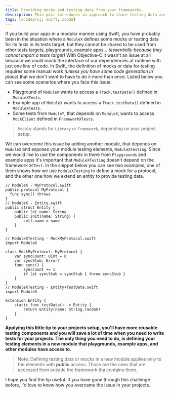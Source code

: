 ```yaml
---
title: Providing mocks and testing data from your frameworks.
description: This post introduces an approach to share testing data and mocks from your frameworks to other frameworks that might need them for testing purposes.
tags: [xcodeproj, swift, xcode]
---
```


If you build your apps in a modular manner using Swift, you have probably been in the situation where a `ModuleX` defines some mocks or testing data for its tests in its tests target, but they cannot be shared to be used from other tests targets, playgrounds, example apps... _(essentially because they cannot import a tests target)_ With Objective-C it wasn't an issue at all because we could mock the interface of our dependencies at runtime with just one line of code. In Swift, the definition of mocks or data for testing requires some manual work _(unless you have some code generation in place)_ that we don't want to have to do it more than once. Listed below you can see some scenarios where you face this issue:

- Playground of `ModuleX` wants to access a `Track.testData()` defined in `ModuleXTests`.
- Example app of `ModuleX` wants to access a `Track.testData()` defined in `ModuleXTests`.
- Some tests from `ModuleY`, that depends on `ModuleX`, wants to access `MockClient` defined in `FrameworkXTests`.

> `Module` stands for `Library` or `Framework`, depending on your project setup.

We can overcome this issue by adding another module, that depends on `ModuleX` and exposes your module testing elements, `ModuleXTesting`. Since we would like to use the components in there from `Playgrounds` and example apps it's important that `ModuleXTesting` doesn't depend on the framework `XCTest`. In the snippet below you can see two examples, one of them shows how we use `ModuleXTesting` to define a mock for a protocol, and the other one how we extend an entity to provide testing data.

```language-swift
// ModuleX - MyProtocol.swift
public protocol MyProtocol {
  func sync() throws
}
// ModuleX - Entity.swift
public struct Entity {
    public let name: String
    public init(name: String) {
        self.name = name
    }
}

// ModuleXTesting - MockMyProtocol.swift
import ModuleX

class MockMyProtocol: MyProtocol {
    var syncCount: UInt = 0
    var syncStub: Error?
    func sync() {
        syncCount += 1
        if let syncStub = syncStub { throw syncStub }
    }
}
// ModuleXTesting - Entity+TestData.swift
import ModuleX

extension Entity {
    static func testData() -> Entity {
        return Entity(name: String.random)
    }
}
```

**Applying this little tip to your projects setup, you'll have more reusable testing components and you will save a lot of time when you need to write tests for your projects. The only thing you need to do, is defining your testing elements in a new module that playgrounds, example apps, and other modules have access to.**

> Note: Defining testing data or mocks in a new module applies only to the elements with **public** access. Those are the ones that are accessed from outside the framework tha contains them.

I hope you find the tip useful. If you have gone through this challenge before, I'd love to know how you overcame the issue in your projects.
